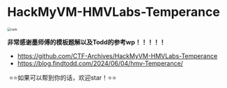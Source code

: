 # HackMyVM-HMVLabs-Temperance

<img src="https://pic-for-be.oss-cn-hangzhou.aliyuncs.com/img/202406301816539.png" alt="rank" style="zoom:50%;" />

**非常感谢墨师傅的模板题解以及Todd的参考wp！！！！！**

- https://github.com/CTF-Archives/HackMyVM-HMVLabs-Temperance
- https://blog.findtodd.com/2024/06/04/hmv-Temperance/

​                                     :star::star:如果可以帮到你的话，欢迎star！:star::star:

